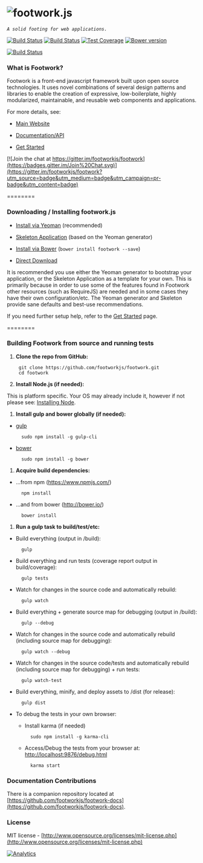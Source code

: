 ![footwork.js](https://raw.github.com/footworkjs/footwork/master/dist/gh-footwork-logo.png)
========

*```A solid footing for web applications.```*

[![Build Status](https://travis-ci.org/footworkjs/footwork.png?branch=master)](https://travis-ci.org/footworkjs/footwork) [![Build Status](https://saucelabs.com/buildstatus/reflectiv)](https://saucelabs.com/u/reflectiv) [![Test Coverage](https://coveralls.io/repos/github/footworkjs/footwork/badge.svg?branch=master&r=100)](https://coveralls.io/github/footworkjs/footwork) [![Bower version](https://badge.fury.io/bo/footwork.svg)](https://badge.fury.io/bo/footwork)

[![Build Status](https://saucelabs.com/browser-matrix/reflectiv.svg)](https://saucelabs.com/u/reflectiv)

### What is Footwork?

Footwork is a front-end javascript framework built upon open source technologies. It uses novel combinations of several design patterns and libraries to enable the creation of expressive, low-boilerplate, highly modularized, maintainable, and reusable web components and applications.

For more details, see:

* [Main Website](http://footworkjs.com/ "http://footworkjs.com")

* [Documentation/API](http://footworkjs.com/docs/list "Documentation and API information")

* [Get Started](http://footworkjs.com/get-started "Get Started")

[![Join the chat at https://gitter.im/footworkjs/footwork](https://badges.gitter.im/Join%20Chat.svg)](https://gitter.im/footworkjs/footwork?utm_source=badge&utm_medium=badge&utm_campaign=pr-badge&utm_content=badge)

========

### Downloading / Installing footwork.js

  * [Install via Yeoman](https://github.com/footworkjs/generator-footwork#readme "FootworkJS Yeoman Generator") (recommended)

  * [Skeleton Application](https://github.com/footworkjs/skeleton-app#readme "Skeleton Application") (based on the Yeoman generator)

  * [Install via Bower](http://footworkjs.com/get-started#bower) (```bower install footwork --save```)

  * [Direct Download](http://footworkjs.com/get-started#download)

It is recommended you use either the Yeoman generator to bootstrap your application, or the Skeleton Application as a template for your own. This is primarily because in order to use some of the features found in Footwork other resources (such as RequireJS) are needed and in some cases they have their own configuration/etc. The Yeoman generator and Skeleton provide sane defaults and best-use recommendations.

If you need further setup help, refer to the [Get Started](http://footworkjs.com/get-started "Get Started") page.

========

### Building Footwork from source and running tests

1. **Clone the repo from GitHub:**
  
        git clone https://github.com/footworkjs/footwork.git
        cd footwork

1. **Install Node.js (if needed):**

  This is platform specific. Your OS may already include it, however if not please see: [Installing Node](https://docs.npmjs.com/getting-started/installing-node).

1. **Install gulp and bower globally (if needed):**

  * [gulp](http://gulpjs.com/)
  
          sudo npm install -g gulp-cli

  * [bower](http://bower.io/)
  
          sudo npm install -g bower

1. **Acquire build dependencies:**

  * ...from npm (https://www.npmjs.com/)
  
          npm install

  * ...and from bower (http://bower.io/)
  
          bower install

1. **Run a gulp task to build/test/etc:**
  
  * Build everything (output in /build):
  
          gulp

  * Build everything and run tests (coverage report output in build/coverage):
  
          gulp tests

  * Watch for changes in the source code and automatically rebuild:
  
          gulp watch
  
  * Build everything + generate source map for debugging (output in /build):
  
          gulp --debug
  
  * Watch for changes in the source code and automatically rebuild (including source map for debugging):
  
          gulp watch --debug
  
  * Watch for changes in the source code/tests and automatically rebuild (including source map for debugging) + run tests:
  
          gulp watch-test

  * Build everything, minify, and deploy assets to /dist (for release):
  
          gulp dist

  * To debug the tests in your own browser:
  
    * Install karma (if needed)

            sudo npm install -g karma-cli
          
    * Access/Debug the tests from your browser at: [http://localhost:9876/debug.html](http://localhost:9876/debug.html)

            karma start

### Documentation Contributions

There is a companion repository located at [https://github.com/footworkjs/footwork-docs](https://github.com/footworkjs/footwork-docs).

### License

MIT license - [http://www.opensource.org/licenses/mit-license.php](http://www.opensource.org/licenses/mit-license.php)

[![Analytics](https://ga-beacon.appspot.com/UA-52543452-1/footwork/GITHUB-ROOT)](https://github.com/footworkjs/ga-beacon)
